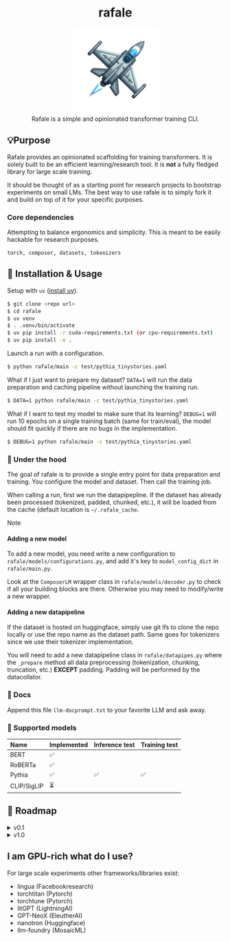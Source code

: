 <div class="header" align="center">

# rafale

<div class="logo">
<p align="center">
<img src="./media/rafale-logo.png" alt="rafale-logo" width="200px" />
<br>
Rafale is a simple and opinionated transformer training CLI.
</p>
</div>

</div>

## 💡Purpose

Rafale provides an opinionated scaffolding for training transformers. It is solely built to be an efficient
learning/research tool. It is **not** a fully fledged library for large scale training.

It should be thought of as a starting point for research projects to bootstrap experiments on small LMs. The best way to
use rafale is to simply fork it and build on top of it for your specific purposes.

### Core dependencies

Attempting to balance ergonomics and simplicity. This is meant to be easily hackable for research purposes.

```
torch, composer, datasets, tokenizers
```

## 🚀 Installation & Usage

Setup with ```uv``` ([install uv](https://github.com/astral-sh/uv)).
```sh
$ git clone <repo url>
$ cd rafale
$ uv venv
$ . .venv/bin/activate
$ uv pip install -r cuda-requirements.txt (or cpu-requirements.txt)
$ uv pip install -e .
```

Launch a run with a configuration.

```sh
$ python rafale/main -c test/pythia_tinystories.yaml
```

What if I just want to prepare my dataset? ```DATA=1``` will run the data preparation and caching pipeline without
launching the training run.

```sh
$ DATA=1 python rafale/main -c test/pythia_tinystories.yaml
```

What if I want to test my model to make sure that its learning? ```DEBUG=1``` will run 10 epochs on a single training
batch (same for train/eval), the model should fit quickly if there are no bugs in the implementation.

```sh
$ DEBUG=1 python rafale/main -c test/pythia_tinystories.yaml
```


### 🔧 Under the hood

The goal of rafale is to provide a single entry point for data preparation and training. You configure the model and
dataset. Then call the training job.

When calling a run, first we run the datapipepline. If the dataset has already been processed (tokenized, padded,
chunked, etc.), it will be loaded from the cache (default location is ```~/.rafale_cache```.

> [!NOTE]
> #### Adding a new model
> To add a new model, you need write a new configuration to ```rafale/models/configurations.py```, and add it's key to
> ```model_config_dict``` in ```rafale/main.py```.
>
> Look at the ```ComposerLM``` wrapper class in ```rafale/models/decoder.py``` to check if all your building blocks are
> there. Otherwise you may need to modify/write a new wrapper.
>
> #### Adding a new datapipeline
>
> If the dataset is hosted on huggingface, simply use git lfs to clone the repo locally or use the repo name as the
> dataset path. Same goes for tokenizers since we use their tokenizer implementation.
>
> You will need to add a new datapipeline class in ```rafale/datapipes.py``` where the ```_prepare``` method all data
> preprocessing (tokenization, chunking, truncation, etc.) **EXCEPT** padding. Padding will be performed by the datacollator.

### 📕 Docs

Append this file ```llm-docprompt.txt``` to your favorite LLM and ask away.

### 🦾 Supported models


| Name        | Implemented | Inference test | Training test |
|:------------|:------------|:---------------|:--------------|
| BERT        | ✅          |                |               |
| RoBERTa     | ✅          |                |               |
| Pythia      | ✅          | ✅             | ✅           |
| CLIP/SigLIP | ⏳          |                |               |


## 🔮 Roadmap

<details>
  <summary>v0.1</summary>


### v0.1 - initial release
- [x] single entrypoint CLI
- [ ] simple deploy/build
  - [x] CPU macos build - Ok, uv run works with this
  - [x] local linux machine - for now uv for venv + requirements.txt
  - [ ] SLURM compute-canada - TBD
    - NOTE: because uv still does not fully play well with pytorch recommend semi-manual setup*
- [ ] load weights from safetensors and include it in the config (BERT/RoBERTa and Pythia)
  - [x] pythia
  - [ ] BERT/RoBERTa (need to move from HF to safetensors)
    - [ ] MLM
    - [ ] Classification
- [x] Pythia KV-cache implementation
- [x] greedy generation
- [ ] datapipes for CLM and MLM
  - local dataloader for now
  - [x] CLM tinystories
  - [ ] MLM tinystories
  - [ ] Imdb classification
- [x] ```main.py``` handles both training and evaluation (together or separately)
- [x] Mosaic Composer/Trainer
  + [x] fp16
  + [x] gradient clipping
  + [x] gradient accumulation (automatically handled by composer)
  + [x] building blocks are nn.Modules, specific models are ComposerModel classes with methods to load safetensor weights
    automatically (keep in a single separate file for each model)
  + [x] set DEBUG=1 for 1 batch sanity check before launching a run

Datapipelines
1. [x] tokenize
2. [x] concat and split w/ block size (pad w/ collator)
3. [x] save to disk {source}_{tokname}_bs{int}_len{int}
4. [x] data_collator: *next* pad (if desired), label shift right and return torch tensor # HF: does this in the model...
5. [x] test with model training
6. [ ] tiny stories but for MLM also
</details>

<details>
  <summary>v1.0</summary>

### path to v1.0
cleanup and additional features
- [ ] clean up ```tests``` for pythia and bert models on tinystories
- [ ] move the testing in the notebook to a debug file in the modeling folder
- [ ] optimizations : flash attn2, xformers layer_norm (triton) or RMSNorm, xformers fused_linear_layer
- [ ] try out schedulefree, SOAP, and other optimizers
- [ ] **layerwise decay** for fine-tuning (https://kozodoi.me/blog/20220329/discriminative-lr)
- [ ] multimodality CLIP
- [ ] integration with lm-eval-harness (guide)[https://github.com/EleutherAI/lm-evaluation-harness/blob/main/docs/interface.md#external-library-usage]

</details>

## I am GPU-rich what do I use?

For large scale experiments other frameworks/libraries exist:
- lingua (Facebookresearch)
- torchtitan (Pytorch)
- torchtune (Pytorch)
- litGPT (LightningAI)
- GPT-NeoX (EleutherAI)
- nanotron (Huggingface)
- llm-foundry (MosaicML)
